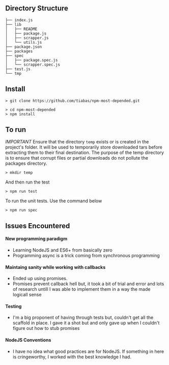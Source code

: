 ## Directory Structure
```
├── index.js
├── lib
│   ├── README
│   ├── package.js
│   ├── scrapper.js
│   └── utils.js
├── package.json
├── packages
├── spec
│   ├── package.spec.js
│   └── scrapper.spec.js
├── test.js
└── tmp
```

## Install

```
> git clone https://github.com/tiabas/npm-most-depended.git
```

```
> cd npm-most-depended
> npm install
```

## To run
*IMPORTANT* Ensure that the directory `temp` exists or is created in the project's folder.
It will be used to temporarily store downloaded tars before extracting them to their final
destination.
The purpose of the temp directory is to ensure that corrupt files or partial downloads do not
pollute the packages directory.
```
> mkdir temp
```

And then run the test
```
> npm run test
```

To run the unit tests. Use the command below
```
> npm run spec
```

## Issues Encountered
#### New programming paradigm
- Learning NodeJS and ES6+ from basically zero
- Programming async is a trick coming from synchronous programming

#### Maintaing sanity while working with callbacks
- Ended up using promises. 
- Promises prevent callback hell but, it took a bit of trial and error and lots of
  research untill I was able to implement them in a way the made logicall sense

#### Testing
- I'm a big proponent of having through tests but, couldn't get all the scaffold in place.
  I gave it a shot but and only gave up when I couldn't figure out how to stub promises

#### NodeJS Conventions
- I have no idea what good practices are for NodeJS. If something in here is cringeworthy, I 
  worked with the best knowledge I had. 